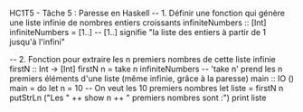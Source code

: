 HC1T5 - Tâche 5 : Paresse en Haskell
-- 1. Définir une fonction qui génère une liste infinie de nombres entiers croissants
infiniteNumbers :: [Int]
infiniteNumbers = [1..]
-- [1..] signifie "la liste des entiers à partir de 1 jusqu'à l'infini"

-- 2. Fonction pour extraire les n premiers nombres de cette liste infinie
firstN :: Int -> [Int]
firstN n = take n infiniteNumbers
-- 'take n' prend les n premiers éléments d'une liste (même infinie, grâce à la paresse)
main :: IO ()
main = do
  let n = 10  -- On veut les 10 premiers nombres
  let liste = firstN n
  putStrLn ("Les " ++ show n ++ " premiers nombres sont :")
  print liste
